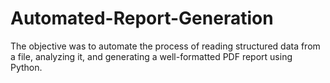 # Automated-Report-Generation
The objective was to automate the process of reading structured data from a file, analyzing it, and generating a well-formatted PDF report using Python.
